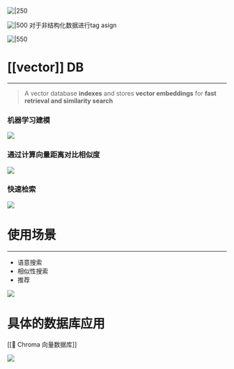 ![|250](https://cdn.nlark.com/yuque/0/2023/png/25369650/1686199950263-097e9c0b-2251-474a-98c5-34bb7e654e2d.png)

![|500](https://cdn.nlark.com/yuque/0/2023/png/25369650/1686200030489-758a86c2-b81d-42c2-8f00-82dc5431ba84.png)
对于非结构化数据进行tag asign

![|550](https://cdn.nlark.com/yuque/0/2023/png/25369650/1686200101146-870b0ab1-1e51-4348-802d-4df3e0e5732e.png)

# [[vector]] DB
-----
>A vector database **indexes** and stores **vector embeddings** for **fast retrieval and similarity search**

### 机器学习建模

![](https://cdn.nlark.com/yuque/0/2023/png/25369650/1686200243244-d5d9e913-1ea2-4382-903d-721e1042414d.png)

### 通过计算向量距离对比相似度

![](https://cdn.nlark.com/yuque/0/2023/png/25369650/1686200227454-3194b874-f75e-447b-b41a-ce063a4ad24b.png)

### 快速检索

![](https://cdn.nlark.com/yuque/0/2023/png/25369650/1686200310168-c0c989b8-7c42-4dd2-a27d-d8d0ee66cc0a.png)

# 使用场景
----
- 语意搜索
- 相似性搜索
- 推荐

![](https://cdn.nlark.com/yuque/0/2023/png/25369650/1686200442300-cdb361ba-05a1-4cba-a8ee-26e50e1e56f4.png)

# 具体的数据库应用
[[🌲 Chroma 向量数据库]]

![](https://cdn.nlark.com/yuque/0/2023/png/25369650/1686200474494-fd5b715b-4243-475d-9409-3e1105b465d5.png)